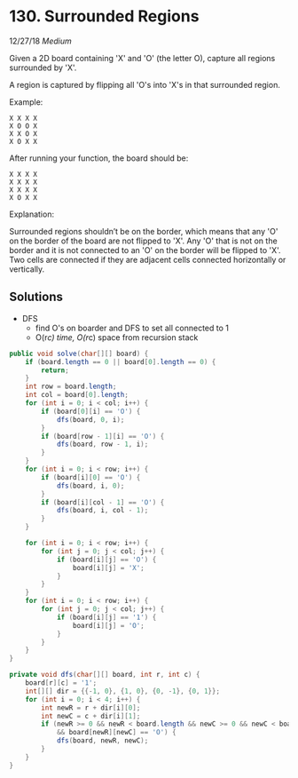 # 130. Surrounded Regions
12/27/18
*Medium*

Given a 2D board containing 'X' and 'O' (the letter O), capture all regions surrounded by 'X'.

A region is captured by flipping all 'O's into 'X's in that surrounded region.

Example:
```
X X X X
X O O X
X X O X
X O X X
```
After running your function, the board should be:
```
X X X X
X X X X
X X X X
X O X X
```
Explanation:

Surrounded regions shouldn’t be on the border, which means that any 'O' on the border of the board are not flipped to 'X'. Any 'O' that is not on the border and it is not connected to an 'O' on the border will be flipped to 'X'. Two cells are connected if they are adjacent cells connected horizontally or vertically.

## Solutions
* DFS
  - find O's on boarder and DFS to set all connected to 1
  - O(r*c) time, O(r*c) space from recursion stack
```Java
public void solve(char[][] board) {
    if (board.length == 0 || board[0].length == 0) {
        return;
    }
    int row = board.length;
    int col = board[0].length;
    for (int i = 0; i < col; i++) {
        if (board[0][i] == 'O') {
            dfs(board, 0, i);
        }
        if (board[row - 1][i] == 'O') {
            dfs(board, row - 1, i);
        }
    }
    for (int i = 0; i < row; i++) {
        if (board[i][0] == 'O') {
            dfs(board, i, 0);
        }
        if (board[i][col - 1] == 'O') {
            dfs(board, i, col - 1);
        }
    }

    for (int i = 0; i < row; i++) {
        for (int j = 0; j < col; j++) {
            if (board[i][j] == 'O') {
                board[i][j] = 'X';
            }
        }
    }
    for (int i = 0; i < row; i++) {
        for (int j = 0; j < col; j++) {
            if (board[i][j] == '1') {
                board[i][j] = 'O';
            }
        }
    }
}

private void dfs(char[][] board, int r, int c) {
    board[r][c] = '1';
    int[][] dir = {{-1, 0}, {1, 0}, {0, -1}, {0, 1}};
    for (int i = 0; i < 4; i++) {
        int newR = r + dir[i][0];
        int newC = c + dir[i][1];
        if (newR >= 0 && newR < board.length && newC >= 0 && newC < board[0].length
            && board[newR][newC] == 'O') {
            dfs(board, newR, newC);
        }
    }
}
```
